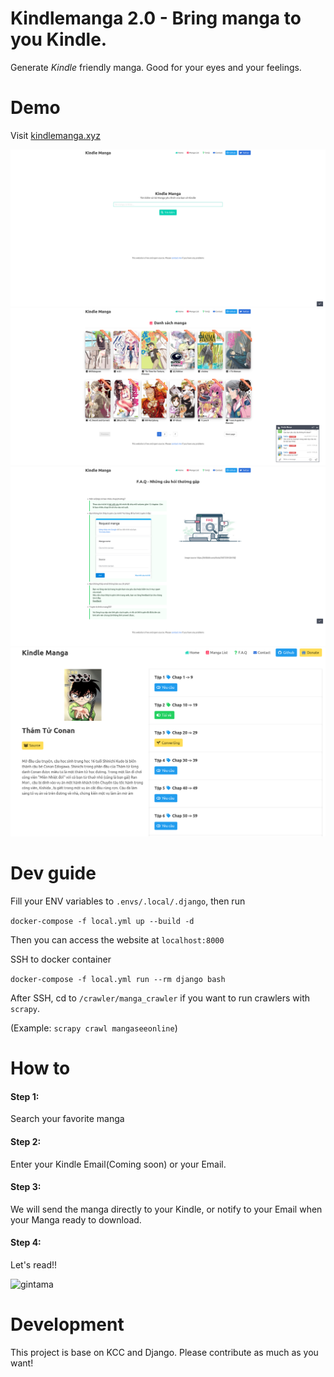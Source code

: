 # Kindlemanga 2.0 - Bring manga to you Kindle.

Generate _Kindle_ friendly manga. Good for your eyes and your feelings.

# Demo

Visit [kindlemanga.xyz](https://kindlemanga.xyz)

![](static/images/home.png)
![](static/images/manga_list.png)
![](static/images/faq.png)
![](static/images/converting.png)

# Dev guide

Fill your ENV variables to `.envs/.local/.django`, then run

`docker-compose -f local.yml up --build -d`

Then you can access the website at `localhost:8000`

SSH to docker container

`docker-compose -f local.yml run --rm django bash`

After SSH, cd to `/crawler/manga_crawler` if you want to run crawlers with `scrapy`.

(Example: `scrapy crawl mangaseeonline`)

# How to

#### Step 1:

Search your favorite manga

#### Step 2:

Enter your Kindle Email(Coming soon) or your Email.

#### Step 3:

We will send the manga directly to your Kindle, or notify to your Email when your Manga ready to download.

#### Step 4:

Let's read!!

![gintama](https://media.giphy.com/media/BWAS8JjjZgh6o/giphy.gif)

# Development

This project is base on KCC and Django. Please contribute as much as you want!
